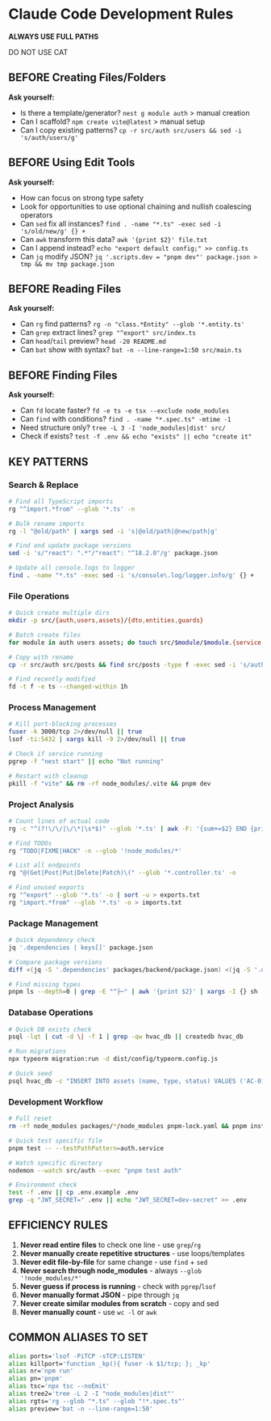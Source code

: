 # Claude Code Development Rules

**ALWAYS USE FULL PATHS**

DO NOT USE CAT

## BEFORE Creating Files/Folders
**Ask yourself:**
- Is there a template/generator? `nest g module auth` > manual creation
- Can I scaffold? `npm create vite@latest` > manual setup
- Can I copy existing patterns? `cp -r src/auth src/users && sed -i 's/auth/users/g'`

## BEFORE Using Edit Tools
**Ask yourself:**
- How can focus on strong type safety
- Look for opportunities to use optional chaining and nullish coalescing operators
- Can `sed` fix all instances? `find . -name "*.ts" -exec sed -i 's/old/new/g' {} +`
- Can `awk` transform this data? `awk '{print $2}' file.txt`
- Can I append instead? `echo "export default config;" >> config.ts`
- Can `jq` modify JSON? `jq '.scripts.dev = "pnpm dev"' package.json > tmp && mv tmp package.json`

## BEFORE Reading Files
**Ask yourself:**
- Can `rg` find patterns? `rg -n "class.*Entity" --glob '*.entity.ts'`
- Can `grep` extract lines? `grep "^export" src/index.ts`
- Can `head`/`tail` preview? `head -20 README.md`
- Can `bat` show with syntax? `bat -n --line-range=1:50 src/main.ts`

## BEFORE Finding Files
**Ask yourself:**
- Can `fd` locate faster? `fd -e ts -e tsx --exclude node_modules`
- Can `find` with conditions? `find . -name "*.spec.ts" -mtime -1`
- Need structure only? `tree -L 3 -I 'node_modules|dist' src/`
- Check if exists? `test -f .env && echo "exists" || echo "create it"`

## KEY PATTERNS

### Search & Replace
```bash
# Find all TypeScript imports
rg "^import.*from" --glob '*.ts' -n

# Bulk rename imports
rg -l "@old/path" | xargs sed -i 's|@old/path|@new/path|g'

# Find and update package versions
sed -i 's/"react": ".*"/"react": "^18.2.0"/g' package.json

# Update all console.logs to logger
find . -name "*.ts" -exec sed -i 's/console\.log/logger.info/g' {} +
```

### File Operations
```bash
# Quick create multiple dirs
mkdir -p src/{auth,users,assets}/{dto,entities,guards}

# Batch create files
for module in auth users assets; do touch src/$module/$module.{service,controller,module}.ts; done

# Copy with rename
cp -r src/auth src/posts && find src/posts -type f -exec sed -i 's/auth/posts/g' {} +

# Find recently modified
fd -t f -e ts --changed-within 1h
```

### Process Management
```bash
# Kill port-blocking processes
fuser -k 3000/tcp 2>/dev/null || true
lsof -ti:5432 | xargs kill -9 2>/dev/null || true

# Check if service running
pgrep -f "nest start" || echo "Not running"

# Restart with cleanup
pkill -f "vite" && rm -rf node_modules/.vite && pnpm dev
```

### Project Analysis
```bash
# Count lines of actual code
rg -c "^(?!\/\/|\/\*|\s*$)" --glob '*.ts' | awk -F: '{sum+=$2} END {print sum}'

# Find TODOs
rg "TODO|FIXME|HACK" -n --glob '!node_modules/*'

# List all endpoints
rg "@(Get|Post|Put|Delete|Patch)\(" --glob '*.controller.ts' -o

# Find unused exports
rg "^export" --glob '*.ts' -o | sort -u > exports.txt
rg "import.*from" --glob '*.ts' -o > imports.txt
```

### Package Management
```bash
# Quick dependency check
jq '.dependencies | keys[]' package.json

# Compare package versions
diff <(jq -S '.dependencies' packages/backend/package.json) <(jq -S '.dependencies' packages/frontend/package.json)

# Find missing types
pnpm ls --depth=0 | grep -E "^├─" | awk '{print $2}' | xargs -I {} sh -c 'pnpm ls @types/{} 2>/dev/null || echo "Missing types for {}"'
```

### Database Operations
```bash
# Quick DB exists check
psql -lqt | cut -d \| -f 1 | grep -qw hvac_db || createdb hvac_db

# Run migrations
npx typeorm migration:run -d dist/config/typeorm.config.js

# Quick seed
psql hvac_db -c "INSERT INTO assets (name, type, status) VALUES ('AC-01', 'AC_UNIT', 'OPERATIONAL');"
```

### Development Workflow
```bash
# Full reset
rm -rf node_modules packages/*/node_modules pnpm-lock.yaml && pnpm install

# Quick test specific file
pnpm test -- --testPathPattern=auth.service

# Watch specific directory
nodemon --watch src/auth --exec "pnpm test auth"

# Environment check
test -f .env || cp .env.example .env
grep -q "JWT_SECRET=" .env || echo "JWT_SECRET=dev-secret" >> .env
```

## EFFICIENCY RULES

1. **Never read entire files** to check one line - use `grep`/`rg`
2. **Never manually create repetitive structures** - use loops/templates
3. **Never edit file-by-file** for same change - use `find` + `sed`
4. **Never search through node_modules** - always `--glob '!node_modules/*'`
5. **Never guess if process is running** - check with `pgrep`/`lsof`
6. **Never manually format JSON** - pipe through `jq`
7. **Never create similar modules from scratch** - copy and sed
8. **Never manually count** - use `wc -l` or `awk`

## COMMON ALIASES TO SET
```bash
alias ports='lsof -PiTCP -sTCP:LISTEN'
alias killport='function _kp(){ fuser -k $1/tcp; }; _kp'
alias nr='npm run'
alias pn='pnpm'
alias tsc='npx tsc --noEmit'
alias tree2='tree -L 2 -I "node_modules|dist"'
alias rgts='rg --glob "*.ts" --glob "!*.spec.ts"'
alias preview='bat -n --line-range=1:50'
```
